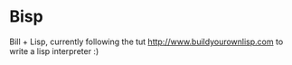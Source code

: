Bisp
====

Bill + Lisp,  currently following the tut http://www.buildyourownlisp.com to write a lisp interpreter :)
